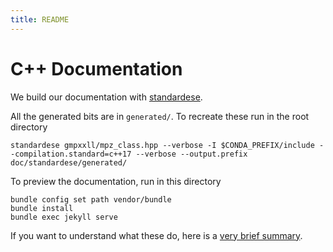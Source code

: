 ```yaml
---
title: README
---
```

# C++ Documentation

We build our documentation with
[standardese](https://github.com/standardese/standardese).

All the generated bits are in `generated/`. To recreate these run in the root
directory
```
standardese gmpxxll/mpz_class.hpp --verbose -I $CONDA_PREFIX/include --compilation.standard=c++17 --verbose --output.prefix doc/standardese/generated/
```

To preview the documentation, run in this directory
```
bundle config set path vendor/bundle
bundle install
bundle exec jekyll serve
```

If you want to understand what these do, here is a [very brief summary](https://jekyllrb.com/docs/ruby-101/).
